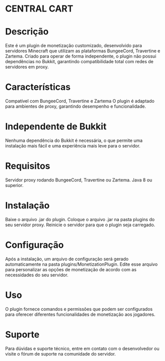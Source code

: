 # CENTRAL CART

# Descrição
Este é um plugin de monetização customizado, desenvolvido para servidores Minecraft que utilizam as plataformas BungeeCord, Travertine e Zartema. Criado para operar de forma independente, o plugin não possui dependências no Bukkit, garantindo compatibilidade total com redes de servidores em proxy.

# Características
Compatível com BungeeCord, Travertine e Zartema
O plugin é adaptado para ambientes de proxy, garantindo desempenho e funcionalidade.

# Independente de Bukkit
Nenhuma dependência do Bukkit é necessária, o que permite uma instalação mais fácil e uma experiência mais leve para o servidor.

# Requisitos
Servidor proxy rodando BungeeCord, Travertine ou Zartema.
Java 8 ou superior.
# Instalação
Baixe o arquivo .jar do plugin.
Coloque o arquivo .jar na pasta plugins do seu servidor proxy.
Reinicie o servidor para que o plugin seja carregado.
# Configuração
Após a instalação, um arquivo de configuração será gerado automaticamente na pasta plugins/MonetizationPlugin. Edite esse arquivo para personalizar as opções de monetização de acordo com as necessidades do seu servidor.

# Uso
O plugin fornece comandos e permissões que podem ser configurados para oferecer diferentes funcionalidades de monetização aos jogadores.

# Suporte
Para dúvidas e suporte técnico, entre em contato com o desenvolvedor ou visite o fórum de suporte na comunidade do servidor.
